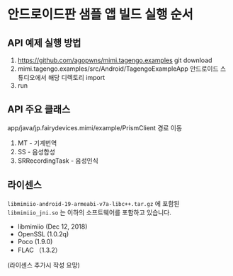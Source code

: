 # 안드로이드판 샘플 앱 빌드 실행 순서

## API 예제 실행 방법
1. https://github.com/agopwns/mimi.tagengo.examples git download
2. mimi.tagengo.examples/src/Android/TagengoExampleApp 안드로이드 스튜디오에서 해당 디렉토리 import
3. run

## API 주요 클래스
app/java/jp.fairydevices.mimi/example/PrismClient 경로 이동
  1. MT - 기계번역 
  2. SS - 음성합성
  3. SRRecordingTask - 음성인식

## 라이센스
`libmimiio-android-19-armeabi-v7a-libc++.tar.gz` 에 포함된 `libmimiio_jni.so` 는 이하의 소프트웨어를 포함하고 있습니다.

- libmimiio (Dec 12, 2018)
- OpenSSL (1.0.2q)
- Poco (1.9.0)
- FLAC （1.3.2）

(라이센스 추가시 작성 요망)
